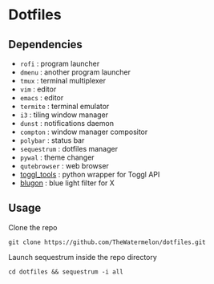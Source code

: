 # Dotfiles

## Dependencies
* `rofi` : program launcher 
* `dmenu` : another program launcher
* `tmux` : terminal multiplexer
* `vim` : editor
* `emacs` : editor
* `termite` : terminal emulator
* `i3` : tiling window manager
* `dunst` : notifications daemon
* `compton` : window manager compositor
* `polybar` : status bar
* `sequestrum` : dotfiles manager
* `pywal` : theme changer
* `qutebrowser` : web browser
* [toggl_tools](https://github.com/TheWatermelon/toggl_tools.git) : python wrapper for Toggl API 
* [blugon](https://github.com/jumper149/blugon) : blue light filter for X 

## Usage
Clone the repo

`git clone https://github.com/TheWatermelon/dotfiles.git`


Launch sequestrum inside the repo directory

`cd dotfiles && sequestrum -i all`
